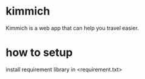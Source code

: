 # kimmich
Kimmich is a web app that can help you travel easier.
# how to setup
install requirement library in <requirement.txt>
